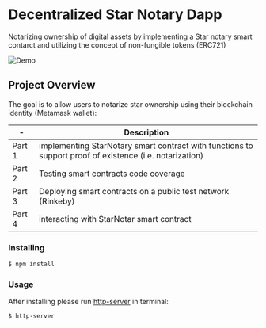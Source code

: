 # Decentralized Star Notary Dapp

Notarizing ownership of digital assets by implementing a Star notary smart contarct and utilizing the concept of non-fungible tokens (ERC721)

![Demo](https://i.imgur.com/NkB3vFQ.gif)

## Project Overview
The goal is to allow users to notarize star ownership using their blockchain identity (Metamask wallet):

| - | Description |
| ------- | ----------- |
| Part 1 | implementing StarNotary smart contract with functions to support proof of existence (i.e. notarization) |
| Part 2 | Testing smart contracts code coverage |
| Part 3 | Deploying smart contracts on a public test network (Rinkeby) |
| Part 4 | interacting with StarNotar smart contract |

### Installing
```bash
$ npm install
```
### Usage
After installing please run [http-server](https://www.npmjs.com/package/http-server) in terminal:
```bash
$ http-server